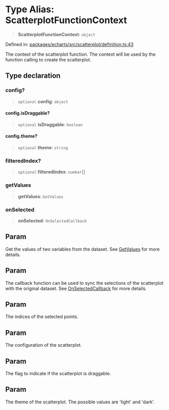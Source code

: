 # Type Alias: ScatterplotFunctionContext

> **ScatterplotFunctionContext**: `object`

Defined in: [packages/echarts/src/scatterplot/definition.ts:43](https://github.com/GeoDaCenter/openassistant/blob/7dec66552ed2da789768e26aca21ecb2918b5d3b/packages/echarts/src/scatterplot/definition.ts#L43)

The context of the scatterplot function. The context will be used by the function calling to create the scatterplot.

## Type declaration

### config?

> `optional` **config**: `object`

#### config.isDraggable?

> `optional` **isDraggable**: `boolean`

#### config.theme?

> `optional` **theme**: `string`

### filteredIndex?

> `optional` **filteredIndex**: `number`[]

### getValues

> **getValues**: `GetValues`

### onSelected

> **onSelected**: `OnSelectedCallback`

## Param

Get the values of two variables from the dataset. See [GetValues](GetValues.md) for more details.

## Param

The callback function can be used to sync the selections of the scatterplot with the original dataset. See [OnSelectedCallback](OnSelectedCallback.md) for more details.

## Param

The indices of the selected points.

## Param

The configuration of the scatterplot.

## Param

The flag to indicate if the scatterplot is draggable.

## Param

The theme of the scatterplot. The possible values are 'light' and 'dark'.
